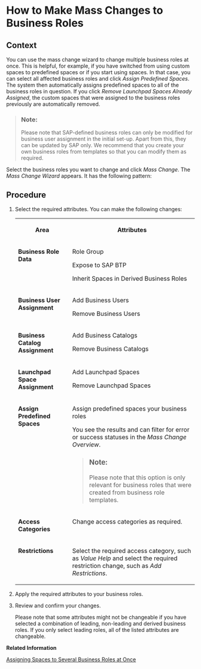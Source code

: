 <!-- copy5927b5ebd0944e399d90fdbb073cf939 -->

# How to Make Mass Changes to Business Roles



<a name="copy5927b5ebd0944e399d90fdbb073cf939__HowToMakeMassChangesBusinessRoles_context"/>

## Context

You can use the mass change wizard to change multiple business roles at once. This is helpful, for example, if you have switched from using custom spaces to predefined spaces or if you start using spaces. In that case, you can select all affected business roles and click *Assign Predefined Spaces*. The system then automatically assigns predefined spaces to all of the business roles in question. If you click *Remove Launchpad Spaces Already Assigned*, the custom spaces that were assigned to the business roles previously are automatically removed.

> ### Note:  
> Please note that SAP-defined business roles can only be modified for business user assignment in the initial set-up. Apart from this, they can be updated by SAP only. We recommend that you create your own business roles from templates so that you can modify them as required.

Select the business roles you want to change and click *Mass Change*. The *Mass Change Wizard* appears. It has the following pattern:



<a name="copy5927b5ebd0944e399d90fdbb073cf939__HowToMakeMassChangesBusinessRoles_steps"/>

## Procedure

1.  Select the required attributes. You can make the following changes:


    <table>
    <tr>
    <th valign="top">

    Area


    
    </th>
    <th valign="top">

    Attributes


    
    </th>
    </tr>
    <tr>
    <td valign="top">
    
    **Business Role Data**


    
    </td>
    <td valign="top">
    
    Role Group

    Expose to SAP BTP

    Inherit Spaces in Derived Business Roles


    
    </td>
    </tr>
    <tr>
    <td valign="top">
    
    **Business User Assignment**


    
    </td>
    <td valign="top">
    
    Add Business Users

    Remove Business Users


    
    </td>
    </tr>
    <tr>
    <td valign="top">
    
    **Business Catalog Assignment**


    
    </td>
    <td valign="top">
    
    Add Business Catalogs

    Remove Business Catalogs


    
    </td>
    </tr>
    <tr>
    <td valign="top">
    
    **Launchpad Space Assignment**


    
    </td>
    <td valign="top">
    
    Add Launchpad Spaces

    Remove Launchpad Spaces


    
    </td>
    </tr>
    <tr>
    <td valign="top">
    
    **Assign Predefined Spaces**


    
    </td>
    <td valign="top">
    
    Assign predefined spaces your business roles

    You see the results and can filter for error or success statuses in the *Mass Change Overview*.

    > ### Note:  
    > Please note that this option is only relevant for business roles that were created from business role templates.


    
    </td>
    </tr>
    <tr>
    <td valign="top">
    
    **Access Categories**


    
    </td>
    <td valign="top">
    
    Change access categories as required.


    
    </td>
    </tr>
    <tr>
    <td valign="top">
    
    **Restrictions**


    
    </td>
    <td valign="top">
    
    Select the required access category, such as *Value Help* and select the required restriction change, such as *Add Restrictions*.


    
    </td>
    </tr>
    </table>
    
2.  Apply the required attributes to your business roles.

3.  Review and confirm your changes.

    Please note that some attributes might not be changeable if you have selected a combination of leading, non-leading and derived business roles. If you only select leading roles, all of the listed attributes are changeable.


**Related Information**  


[Assigning Spaces to Several Business Roles at Once](https://help.sap.com/docs/SAP_S4HANA_CLOUD/4fc8d03390c342da8a60f8ee387bca1a/af2b6ad24bd94047bc5e0d84ecc7ebe3.html?version=latest)

 <?sap-ot O2O class="- topic/link " href="376bdf15d848467da5b2383454d53a24.xml" text="" desc="" xtrc="link:2" xtrf="file:/home/builder/src/dita-all/jjq1673438782153/loio2080d0faf9d84ce6aa14caa4caa32935_en-US/src/content/localization/en-us/5927b5ebd0944e399d90fdbb073cf939.xml" ?> 

